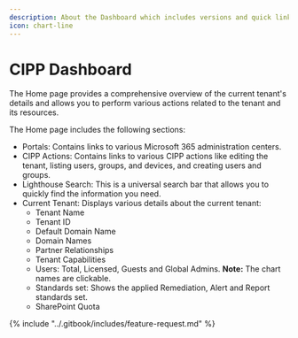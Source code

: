 ```yaml
---
description: About the Dashboard which includes versions and quick links
icon: chart-line
---
```


# CIPP Dashboard

The Home page provides a comprehensive overview of the current tenant's details and allows you to perform various actions related to the tenant and its resources.

The Home page includes the following sections:

* Portals: Contains links to various Microsoft 365 administration centers.
* CIPP Actions: Contains links to various CIPP actions like editing the tenant, listing users, groups, and devices, and creating users and groups.
* Lighthouse Search: This is a universal search bar that allows you to quickly find the information you need.
* Current Tenant: Displays various details about the current tenant:
  * Tenant Name
  * Tenant ID
  * Default Domain Name
  * Domain Names
  * Partner Relationships
  * Tenant Capabilities
  * Users: Total, Licensed, Guests and Global Admins. **Note:** The chart names are clickable.
  * Standards set: Shows the applied Remediation, Alert and Report standards set.
  * SharePoint Quota



{% include "../.gitbook/includes/feature-request.md" %}
